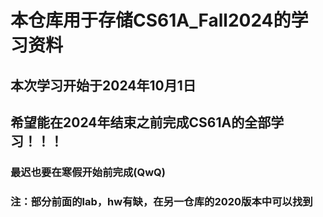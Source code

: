 # 本仓库用于存储CS61A_Fall2024的学习资料
## 本次学习开始于2024年10月1日
## 希望能在2024年结束之前完成CS61A的全部学习！！！
### 最迟也要在寒假开始前完成(QwQ)
### 注：部分前面的lab，hw有缺，在另一仓库的2020版本中可以找到
